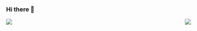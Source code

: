 ### Hi there 👋

<img align='right' src="https://github-readme-stats.vercel.app/api?username=Psykotik&count_private=true&show_icons=true&include_all_commits=true"> <img align='left' src="https://github-readme-stats.vercel.app/api/top-langs/?username=Psykotik&langs_count=8&hide=java">


<!--
**Psykotik/Psykotik** is a ✨ _special_ ✨ repository because its `README.md` (this file) appears on your GitHub profile.

Here are some ideas to get you started:

- 🔭 I’m currently working on ...
- 🌱 I’m currently learning ...
- 👯 I’m looking to collaborate on ...
- 🤔 I’m looking for help with ...
- 💬 Ask me about ...
- 📫 How to reach me: ...
- 😄 Pronouns: ...
- ⚡ Fun fact: ...
-->
